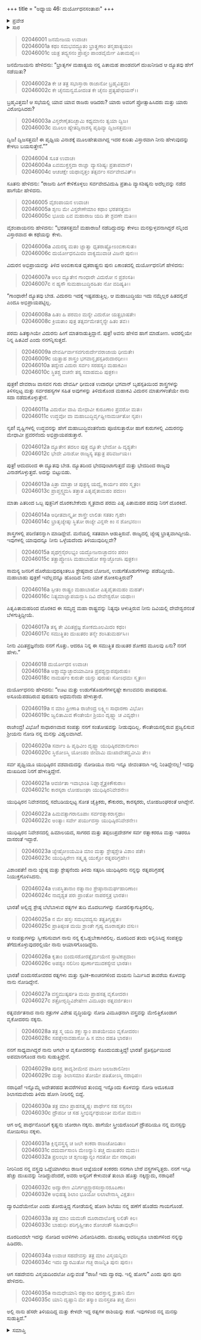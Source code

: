 +++
title = "ಅಧ್ಯಾಯ 46: ದುರ್ಯೋಧನಸಂತಾಪಃ"
+++

<details><summary>ಪ್ರವೇಶ</summary>


।।   ಓಂ ಓಂ ನಮೋ ನಾರಾಯಣಾಯ।।   ಶ್ರೀ ವೇದವ್ಯಾಸಾಯ ನಮಃ ।।

ಶ್ರೀ ಕೃಷ್ಣದ್ವೈಪಾಯನ ವೇದವ್ಯಾಸ ವಿರಚಿತ  

**ಶ್ರೀ ಮಹಾಭಾರತ**

**ಸಭಾ ಪರ್ವ**

**ದ್ಯೂತ ಪರ್ವ**

**ಅಧ್ಯಾಯ 46**

</details>


<details><summary>ಸಾರ</summary>

ಪೃಥ್ವಿಯ ವಿನಾಶಕ್ಕೆ ಮೂಲಹೇತುವಾಗಿದ್ದ ದ್ಯೂತದ ಕುರಿತು ವಿಸ್ತಾರವಾಗಿ ಹೇಳಬೇಕೆಂದು ಕೇಳಿಕೊಳ್ಳಲು ವೈಶಂಪಾಯನನು ಮುಂದುವರಿಸಿದುದು (1-6). ಧೃತರಾಷ್ಟ್ರನು ದುರ್ಯೋಧನನ ಮನಸ್ಸನ್ನು ಬದಲಾಯಿಸಲು ಪ್ರಯತ್ನಿಸಿ, ಈ ಶೋಕದ ಮೂಲವೇನೆಂದು ಕೇಳಿದುದು (7-17). “ಊಟ ಮತ್ತು ಉಡುಗೆತೊಡುಗೆಗಳನ್ನಷ್ಟೇ ಕಾಣುವವನು ಪಾಪಪುರುಷ. ಅಸೂಯೆಪಡದಿರುವ ಪುರುಷನು ಅಧಮನೆಂದು ಹೇಳುತ್ತಾರೆ” ಎಂದು ಹೇಳಿ ದುರ್ಯೋಧನನು ರಾಜಸೂಯ ಯಾಗದಲ್ಲಿ ಪಾಂಡವರಿಗೆ ದೊರೆತ ಉಡುಗೊರೆ-ಮಾನ್ಯತೆಗಳನ್ನು ವರ್ಣಿಸುವುದು (18-35).

</details>


> 02046001 ಜನಮೇಜಯ ಉವಾಚ।  
02046001a ಕಥಂ ಸಮಭವದ್ದ್ಯೂತಂ ಭ್ರಾತೄಣಾಂ ತನ್ಮಹಾತ್ಯಯಂ।  
02046001c ಯತ್ರ ತದ್ವ್ಯಸನಂ ಪ್ರಾಪ್ತಂ ಪಾಂಡವೈರ್ಮೇ ಪಿತಾಮಹೈಃ।।

ಜನಮೇಜಯನು ಹೇಳಿದನು: “ಭ್ರಾತೃಗಳ ಮಹಾತ್ಯಯ ನನ್ನ ಪಿತಾಮಹ ಪಾಂಡವರಿಗೆ ದುಃಖನೀಡಿದ ಆ ದ್ಯೂತವು ಹೇಗೆ ನಡೆಯಿತು?

> 02046002a ಕೇ ಚ ತತ್ರ ಸಭಾಸ್ತಾರಾ ರಾಜಾನೋ ಬ್ರಹ್ಮವಿತ್ತಮ।  
02046002c ಕೇ ಚೈನಮನ್ವಮೋದಂತ ಕೇ ಚೈನಂ ಪ್ರತ್ಯಷೇಧಯನ್।।

ಬ್ರಹ್ಮವಿತ್ತಮ! ಆ ಸಭೆಯಲ್ಲಿ ಯಾವ ಯಾವ ರಾಜರು ಆಡಿದರು? ಯಾರು ಅವರಿಗೆ ಪ್ರೋತ್ಸಾಹಿಸಿದರು ಮತ್ತು ಯಾರು ವಿರೋಧಿಸಿದರು?

> 02046003a ವಿಸ್ತರೇಣೈತದಿಚ್ಛಾಮಿ ಕಥ್ಯಮಾನಂ ತ್ವಯಾ ದ್ವಿಜ।   
02046003c ಮೂಲಂ ಹ್ಯೇತದ್ವಿನಾಶಸ್ಯ ಪೃಥಿವ್ಯಾ ದ್ವಿಜಸತ್ತಮ।।

ದ್ವಿಜ! ದ್ವಿಜಸತ್ತಮ! ಈ ಪೃಥ್ವಿಯ ವಿನಾಶಕ್ಕೆ ಮೂಲಹೇತುವಾಗಿದ್ದ ಇದರ ಕುರಿತು ವಿಸ್ತಾರವಾಗಿ ನೀನು ಹೇಳುವುದನ್ನು ಕೇಳಲು ಬಯಸುತ್ತೇನೆ.””

> 02046004 ಸೂತ ಉವಾಚ।  
02046004a ಏವಮುಕ್ತಸ್ತದಾ ರಾಜ್ಞಾ ವ್ಯಾಸಶಿಷ್ಯಃ ಪ್ರತಾಪವಾನ್।  
02046004c ಆಚಚಕ್ಷೇ ಯಥಾವೃತ್ತಂ ತತ್ಸರ್ವಂ ಸರ್ವವೇದವಿತ್।।

ಸೂತನು ಹೇಳಿದನು: “ರಾಜನು ಹೀಗೆ ಕೇಳಿಕೊಳ್ಳಲು ಸರ್ವವೇದವಿದುಷಿ ಪ್ರತಾಪಿ ವ್ಯಾಸಶಿಷ್ಯನು ಅದೆಲ್ಲವನ್ನು ನಡೆದ ಹಾಗೆಯೇ ಹೇಳಿದನು.

> 02046005 ವೈಶಂಪಾಯನ ಉವಾಚ।  
02046005a ಶೃಣು ಮೇ ವಿಸ್ತರೇಣೇಮಾಂ ಕಥಾಂ ಭರತಸತ್ತಮ।  
02046005c ಭೂಯ ಏವ ಮಹಾರಾಜ ಯದಿ ತೇ ಶ್ರವಣೇ ಮತಿಃ।।

ವೈಶಂಪಾಯನನು ಹೇಳಿದನು: “ಭರತಸತ್ತಮ! ಮಹಾರಾಜ! ನಡೆದಿದ್ದುದನ್ನು ಕೇಳಲು ಮನಸ್ಸುಳ್ಳವನಾಗಿದ್ದರೆ ನನ್ನಿಂದ ವಿಸ್ತಾರವಾದ ಈ ಕಥೆಯನ್ನು ಕೇಳು.

> 02046006a ವಿದುರಸ್ಯ ಮತಂ ಜ್ಞಾತ್ವಾ ಧೃತರಾಷ್ಟ್ರೋಽಂಬಿಕಾಸುತಃ।  
02046006c ದುರ್ಯೋಧನಮಿದಂ ವಾಕ್ಯಮುವಾಚ ವಿಜನೇ ಪುನಃ।।

ವಿದುರನ ಅಭಿಪ್ರಾಯವನ್ನು ತಿಳಿದ ಅಂಬಿಕಾಸುತ ಧೃತರಾಷ್ಟ್ರನು ಪುನಃ ಏಕಾಂತದಲ್ಲಿ ದುರ್ಯೋಧನನಿಗೆ ಹೇಳಿದನು:

> 02046007a ಅಲಂ ದ್ಯೂತೇನ ಗಾಂಧಾರೇ ವಿದುರೋ ನ ಪ್ರಶಂಸತಿ।  
02046007c ನ ಹ್ಯಸೌ ಸುಮಹಾಬುದ್ಧಿರಹಿತಂ ನೋ ವದಿಷ್ಯತಿ।।

“ಗಾಂಧಾರೇ! ದ್ಯೂತವು ಬೇಡ. ವಿದುರನು ಇದಕ್ಕೆ ಇಷ್ಟಪಡುತ್ತಿಲ್ಲ. ಆ ಮಹಾಬುದ್ಧಿಯು ಇದು ನಮ್ಮೆಲ್ಲರ ಹಿತದಲ್ಲಿದೆ ಎಂದೂ ಅಭಿಪ್ರಾಯಪಟ್ಟಿಲ್ಲ.

> 02046008a ಹಿತಂ ಹಿ ಪರಮಂ ಮನ್ಯೇ ವಿದುರೋ ಯತ್ಪ್ರಭಾಷತೇ।  
02046008c ಕ್ರಿಯತಾಂ ಪುತ್ರ ತತ್ಸರ್ವಮೇತನ್ಮನ್ಯೇ ಹಿತಂ ತವ।।

ಪರಮ ಹಿತಕ್ಕಾಗಿಯೇ ವಿದುರನು ಹೀಗೆ ಮಾತನಾಡುತ್ತಿದ್ದಾನೆ. ಪುತ್ರ! ಅವನು ಹೇಳಿದ ಹಾಗೆ ಮಾಡೋಣ. ಅದರಲ್ಲಿಯೇ ನಿನ್ನ ಹಿತವಿದೆ ಎಂದು ನನಗನ್ನಿಸುತ್ತದೆ.

> 02046009a ದೇವರ್ಷಿರ್ವಾಸವಗುರುರ್ದೇವರಾಜಾಯ ಧೀಮತೇ।  
02046009c ಯತ್ಪ್ರಾಹ ಶಾಸ್ತ್ರಂ ಭಗವಾನ್ಬೃಹಸ್ಪತಿರುದಾರಧೀಃ।।  
02046010a ತದ್ವೇದ ವಿದುರಃ ಸರ್ವಂ ಸರಹಸ್ಯಂ ಮಹಾಕವಿಃ।  
02046010c ಸ್ಥಿತಶ್ಚ ವಚನೇ ತಸ್ಯ ಸದಾಹಮಪಿ ಪುತ್ರಕ।।

ಪುತ್ರಕ! ದೇವರಾಜ ವಾಸವನ ಗುರು ದೇವರ್ಷಿ ಧೀಮಂತ ಉದಾರಧೀ ಭಗವಾನ್ ಬೃಹಸ್ಪತಿಯಿಂದ ಶಾಸ್ತ್ರಗಳನ್ನು ತಿಳಿಸಲ್ಪಟ್ಟ ಮತ್ತು ಸರ್ವರಹಸ್ಯಗಳ ಸಹಿತ ಅವುಗಳನ್ನು ತಿಳಿದುಕೊಂಡ ಮಹಾಕವಿ ವಿದುರನ ಮಾತುಗಳಂತೆಯೇ ನಾನು ಸದಾ ನಡೆದುಕೊಳ್ಳುತ್ತೇನೆ.

> 02046011a ವಿದುರೋ ವಾಪಿ ಮೇಧಾವೀ ಕುರೂಣಾಂ ಪ್ರವರೋ ಮತಃ।  
02046011c ಉದ್ಧವೋ ವಾ ಮಹಾಬುದ್ಧಿರ್ವೃಷ್ಣೀನಾಮರ್ಚಿತೋ ನೃಪ।।

ನೃಪ! ವೃಷ್ಣಿಗಳಲ್ಲಿ ಉದ್ಧವನನ್ನು ಹೇಗೆ ಮಹಾಬುದ್ಧಿವಂತನೆಂದು ಪೂಜಿಸುತ್ತಾರೋ ಹಾಗೆ ಕುರುಗಳಲ್ಲಿ ವಿದುರನನ್ನು ಮೇಧಾವೀ ಪ್ರವರನೆಂದು ಅಭಿಪ್ರಾಯಪಡುತ್ತಾರೆ.

> 02046012a ದ್ಯೂತೇನ ತದಲಂ ಪುತ್ರ ದ್ಯೂತೇ ಭೇದೋ ಹಿ ದೃಶ್ಯತೇ।  
02046012c ಭೇದೇ ವಿನಾಶೋ ರಾಜ್ಯಸ್ಯ ತತ್ಪುತ್ರ ಪರಿವರ್ಜಯ।।

ಪುತ್ರ! ಆದುದರಿಂದ ಈ ದ್ಯೂತವು ಬೇಡ. ದ್ಯೂತದಿಂದ ಭೇದವುಂಟಾಗುತ್ತದೆ ಮತ್ತು ಭೇದದಿಂದ ರಾಜ್ಯವು ವಿನಾಶಗೊಳ್ಳುತ್ತದೆ. ಅದನ್ನು ಬಿಟ್ಟುಬಿಡು.

> 02046013a ಪಿತ್ರಾ ಮಾತ್ರಾ ಚ ಪುತ್ರಸ್ಯ ಯದ್ವೈ ಕಾರ್ಯಂ ಪರಂ ಸ್ಮೃತಂ।  
02046013c ಪ್ರಾಪ್ತಸ್ತ್ವಮಸಿ ತತ್ತಾತ ಪಿತೃಪೈತಾಮಹಂ ಪದಂ।।

ಮಾತಾ ಪಿತರಿಂದ ಒಬ್ಬ ಪುತ್ರನಿಗೆ ದೊರಕಬೇಕೆಂದು ಸ್ಮೃತವಾದ ಪರಮ ಪಿತೃ ಪಿತಾಮಹರ ಪದವು ನಿನಗೆ ದೊರಕಿದೆ.

> 02046014a ಅಧೀತವಾನ್ಕೃತೀ ಶಾಸ್ತ್ರೇ ಲಾಲಿತಃ ಸತತಂ ಗೃಹೇ।  
02046014c ಭ್ರಾತೃಜ್ಯೇಷ್ಠಃ ಸ್ಥಿತೋ ರಾಜ್ಯೇ ವಿನ್ದಸೇ ಕಿಂ ನ ಶೋಭನಂ।।

ಶಾಸ್ತ್ರಗಳಲ್ಲಿ ಪರಿಣಿತನನ್ನಾಗಿ ಮಾಡಿದ್ದೇವೆ. ಮನೆಯಲ್ಲಿ ಸತತವಾಗಿ ಆಡುತ್ತಿರುವೆ. ರಾಜ್ಯದಲ್ಲಿ ಜ್ಯೇಷ್ಠ ಭ್ರಾತೃವಾಗಿದ್ದೀಯೆ. ಇವುಗಳಲ್ಲಿ ಯಾವುದನ್ನೂ ನೀನು ಒಳ್ಳೆಯದೆಂದು ತಿಳಿಯುವುದಿಲ್ಲವೇ?

> 02046015a ಪೃಥಗ್ಜನೈರಲಭ್ಯಂ ಯದ್ಭೋಜನಾಚ್ಛಾದನಂ ಪರಂ।  
02046015c ತತ್ಪ್ರಾಪ್ತೋಽಸಿ ಮಹಾಬಾಹೋ ಕಸ್ಮಾಚ್ಛೋಚಸಿ ಪುತ್ರಕ।।

ಸಾಮನ್ಯ ಜನರಿಗೆ ದೊರೆಯುವುದಕ್ಕಿಂತಲೂ ಶ್ರೇಷ್ಠವಾದ ಬೋಜನ, ಉಡುಗೆತೊಡುಗೆಗಳನ್ನು ಪಡೆದಿದ್ದೀಯೆ. ಮಹಾಬಾಹು ಪುತ್ರಕ! ಇವೆಲ್ಲವನ್ನೂ ಹೊಂದಿದ ನೀನು ಯಾಕೆ ಶೋಕಿಸುತ್ತಿರುವೆ?

> 02046016a ಸ್ಫೀತಂ ರಾಷ್ಟ್ರಂ ಮಹಾಬಾಹೋ ಪಿತೃಪೈತಾಮಹಂ ಮಹತ್।  
02046016c ನಿತ್ಯಮಾಜ್ಞಾಪಯನ್ಭಾಸಿ ದಿವಿ ದೇವೇಶ್ವರೋ ಯಥಾ।।

ಪಿತೃಪಿತಾಮಹರಿಂದ ದೊರಕಿದ ಈ ಸಮೃದ್ಧ ಮಹಾ ರಾಷ್ಟ್ರವನ್ನು ನಿತ್ಯವೂ ಆಳುತ್ತಿರುವ ನೀನು ದಿವಿಯಲ್ಲಿ ದೇವೇಶ್ವರನಂತೆ ಬೆಳಗುತ್ತಿದ್ದೀಯೆ.

> 02046017a ತಸ್ಯ ತೇ ವಿದಿತಪ್ರಜ್ಞ ಶೋಕಮೂಲಮಿದಂ ಕಥಂ।  
02046017c ಸಮುತ್ಥಿತಂ ದುಃಖತರಂ ತನ್ಮೇ ಶಂಸಿತುಮರ್ಹಸಿ।।

ನೀನು ವಿದಿತಪ್ರಜ್ಞನೆಂದು ನನಗೆ ಗೊತ್ತು. ಆದರೂ ನಿನ್ನ ಈ ಸಮುತ್ಥಿತ ದುಃಖತರ ಶೋಕದ ಮೂಲವು ಏನು? ನನಗೆ ಹೇಳು.”

> 02046018 ದುರ್ಯೋಧನ ಉವಾಚ।  
02046018a ಅಶ್ನಾಮ್ಯಾಚ್ಛಾದಯಾಮೀತಿ ಪ್ರಪಶ್ಯನ್ಪಾಪಪೂರುಷಃ।  
02046018c ನಾಮರ್ಷಂ ಕುರುತೇ ಯಸ್ತು ಪುರುಷಃ ಸೋಽಧಮಃ ಸ್ಮೃತಃ।।

ದುರ್ಯೋಧನನು ಹೇಳಿದನು: “ಊಟ ಮತ್ತು ಉಡುಗೆತೊಡುಗೆಗಳನ್ನಷ್ಟೇ ಕಾಣುವವನು ಪಾಪಪುರುಷ. ಅಸೂಯೆಪಡದಿರುವ ಪುರುಷನು ಅಧಮನೆಂದು ಹೇಳುತ್ತಾರೆ.

> 02046019a ನ ಮಾಂ ಪ್ರೀಣಾತಿ ರಾಜೇಂದ್ರ ಲಕ್ಷ್ಮೀಃ ಸಾಧಾರಣಾ ವಿಭೋ।  
02046019c ಜ್ವಲಿತಾಮಿವ ಕೌಂತೇಯೇ ಶ್ರಿಯಂ ದೃಷ್ಟ್ವಾ ಚ ವಿವ್ಯಥೇ।।

ರಾಜೇಂದ್ರ! ವಿಭೋ! ಸಾಧಾರಣವಾದ ಸಂಪತ್ತು ನನಗೆ ಸಂತೋಷವನ್ನು ನೀಡುವುದಿಲ್ಲ. ಕೌಂತೇಯನಲ್ಲಿರುವ ಪ್ರಜ್ವಲಿಸುವ ಶ್ರೀಯನು ನೋಡಿ ನನ್ನ ಮನಸ್ಸು ವಿಹ್ವಲವಾಗಿದೆ.

> 02046020a ಸರ್ವಾಂ ಹಿ ಪೃಥಿವೀಂ ದೃಷ್ಟ್ವಾ ಯುಧಿಷ್ಠಿರವಶಾನುಗಾಂ।  
02046020c ಸ್ಥಿರೋಽಸ್ಮಿ ಯೋಽಹಂ ಜೀವಾಮಿ ದುಃಖಾದೇತದ್ಬ್ರವೀಮಿ ತೇ।।

ಸರ್ವ ಪೃಥ್ವಿಯೂ ಯುಧಿಷ್ಠಿರನ ವಶವಾದುದನ್ನು ನೋಡಿಯೂ ನಾನು ಇನ್ನೂ ಜೀವಂತನಾಗಿ ಇಲ್ಲಿ ನಿಂತಿದ್ದೇನಲ್ಲ! ಇದನ್ನು ದುಃಖದಿಂದ ನಿನಗೆ ಹೇಳುತ್ತಿದ್ದೇನೆ.

> 02046021a ಆವರ್ಜಿತಾ ಇವಾಭಾಂತಿ ನಿಘ್ನಾಶ್ಚೈತ್ರಕಿಕೌಕುರಾಃ।  
02046021c ಕಾರಸ್ಕರಾ ಲೋಹಜಂಘಾ ಯುಧಿಷ್ಠಿರನಿವೇಶನೇ।।

ಯುಧಿಷ್ಠಿರನ ನಿವೇಶನದಲ್ಲಿ ಸದೆಬಡಿಯಲ್ಪಟ್ಟ ಸೋತ ಚೈತ್ರಿಕರು, ಕೌಕುರರು, ಕಾರಸ್ಕರರು, ಲೋಹಜಂಘರಂತೆ ಆಗಿದ್ದೇನೆ.

> 02046022a ಹಿಮವತ್ಸಾಗರಾನೂಪಾಃ ಸರ್ವರತ್ನಾಕರಾಸ್ತಥಾ।  
02046022c ಅಂತ್ಯಾಃ ಸರ್ವೇ ಪರ್ಯುದಸ್ತಾ ಯುಧಿಷ್ಠಿರನಿವೇಶನೇ।।

ಯುಧಿಷ್ಠಿರನ ನಿವೇಶನದಲ್ಲಿ ಹಿಮಾಲಯದ, ಸಾಗರದ ಮತ್ತು ತಪ್ಪಲುಪ್ರದೇಶಗಳ ಸರ್ವ ರತ್ನಾಕರರೂ ಮತ್ತು ಇತರರೂ ದಾಸರಂತೆ ಇದ್ದಾರೆ.

> 02046023a ಜ್ಯೇಷ್ಠೋಽಯಮಿತಿ ಮಾಂ ಮತ್ವಾ ಶ್ರೇಷ್ಠಶ್ಚೇತಿ ವಿಶಾಂ ಪತೇ।   
02046023c ಯುಧಿಷ್ಠಿರೇಣ ಸತ್ಕೃತ್ಯ ಯುಕ್ತೋ ರತ್ನಪರಿಗ್ರಹೇ।।

ವಿಶಾಂಪತೇ! ನಾನು ಜ್ಯೇಷ್ಠ ಮತ್ತು ಶ್ರೇಷ್ಠನೆಂದು ತಿಳಿದು ಸತ್ಕರಿಸಿ ಯುಧಿಷ್ಠಿರನು ನನ್ನನ್ನು ರತ್ನಪರಿಗ್ರಹಕ್ಕೆ ನಿಯುಕ್ತಗೊಳಿಸಿದನು.

> 02046024a ಉಪಸ್ಥಿತಾನಾಂ ರತ್ನಾನಾಂ ಶ್ರೇಷ್ಠಾನಾಮರ್ಘಹಾರಿಣಾಂ।  
02046024c ನಾದೃಶ್ಯತ ಪರಃ ಪ್ರಾಂತೋ ನಾಪರಸ್ತತ್ರ ಭಾರತ।।

ಭಾರತ! ಅಲ್ಲಿದ್ದ ಶ್ರೇಷ್ಠ ಬೆಲೆಬಾಳುವ ರತ್ನಗಳ ತುದಿ ಮೊದಲುಗಳನ್ನು ನೋಡಲಿಕ್ಕಾಗುತ್ತಿರಲಿಲ್ಲ.

> 02046025a ನ ಮೇ ಹಸ್ತಃ ಸಮಭವದ್ವಸು ತತ್ಪ್ರತಿಗೃಹ್ಣತಃ।  
02046025c ಪ್ರಾತಿಷ್ಠಂತ ಮಯಿ ಶ್ರಾಂತೇ ಗೃಹ್ಯ ದೂರಾಹೃತಂ ವಸು।।

ಆ ಸಂಪತ್ತುಗಳನ್ನು ಸ್ವೀಕರಿಸುವಾಗ ನಾನು ನನ್ನ ಕೈ‌ಒಡ್ಡಬೇಕಾಗಿರಲಿಲ್ಲ. ದೂರದಿಂದ ತಂದು ಅಲ್ಲಿರಿಸಿದ್ದ ಸಂಪತ್ತನ್ನು ತೆಗೆದುಕೊಳ್ಳುವುದರಲ್ಲಿಯೇ ನಾನು ಆಯಾಸಗೊಂಡಿದ್ದೆನು.

> 02046026a ಕೃತಾಂ ಬಿಂದುಸರೋರತ್ನೈರ್ಮಯೇನ ಸ್ಫಾಟಿಕಚ್ಛದಾಂ।  
02046026c ಅಪಶ್ಯಂ ನಲಿನೀಂ ಪೂರ್ಣಾಮುದಕಸ್ಯೇವ ಭಾರತ।।

ಭಾರತ! ಬಿಂದುಸರೋವರದ ರತ್ನಗಳು ಮತ್ತು ಸ್ಫಟಿಕ-ಕಾಂಚನಗಳಿಂದ ಮಯನು ನಿರ್ಮಿಸಿದ ತಾವರೆಯ ಕೊಳವನ್ನು ನಾನು ನೋಡಿದ್ದೇನೆ.

> 02046027a ವಸ್ತ್ರಮುತ್ಕರ್ಷತಿ ಮಯಿ ಪ್ರಾಹಸತ್ಸ ವೃಕೋದರಃ।  
02046027c ಶತ್ರೋರೃದ್ಧಿವಿಶೇಷೇಣ ವಿಮೂಢಂ ರತ್ನವರ್ಜಿತಂ।।

ರತ್ನವರ್ಜಿತನಾದ ನಾನು ಶತ್ರುಗಳ ವಿಶೇಷ ವೃದ್ಧಿಯನ್ನು ನೋಡಿ ವಿಮೂಢನಾಗಿ ವಸ್ತ್ರವನ್ನು ಮೇಲಿತ್ತಿಕೊಂಡಾಗ ವೃಕೋದರನು ನಕ್ಕನು.

> 02046028a ತತ್ರ ಸ್ಮ ಯದಿ ಶಕ್ತಃ ಸ್ಯಾಂ ಪಾತಯೇಯಂ ವೃಕೋದರಂ।  
02046028c ಸಪತ್ನೇನಾವಹಾಸೋ ಹಿ ಸ ಮಾಂ ದಹತಿ ಭಾರತ।।

ನನಗೆ ಸಾಧ್ಯವಾಗಿದ್ದರೆ ನಾನು ಆಗಲೇ ಆ ವೃಕೋದರನನ್ನು ಕೊಂದುಬಿಡುತ್ತಿದ್ದೆ! ಭಾರತ! ಪ್ರತಿಸ್ಪರ್ಧಿಯಿಂದ ಅಪಮಾನಗೊಂಡ ನಾನು ಸುಡುತ್ತಿದ್ದೇನೆ.

> 02046029a ಪುನಶ್ಚ ತಾದೃಶೀಮೇವ ವಾಪೀಂ ಜಲಜಶಾಲಿನೀಂ।  
02046029c ಮತ್ವಾ ಶಿಲಾಸಮಾಂ ತೋಯೇ ಪತಿತೋಽಸ್ಮಿ ನರಾಧಿಪ।।

ನರಾಧಿಪ! ಇನ್ನೊಮ್ಮೆ ಅದೇತರಹದ ತಾವರೆಗಳಿಂದ ತುಂಬಿದ್ದ ಇನ್ನೊಂದು ಕೊಳವನ್ನು ನೋಡಿ ಅದೂಕೂಡ ಶಿಲಾಸಮವೆಂದು ತಿಳಿದು ಹೋಗಿ ನೀರಿನಲ್ಲಿ ಬಿದ್ದೆ.

> 02046030a ತತ್ರ ಮಾಂ ಪ್ರಾಹಸತ್ಕೃಷ್ಣಃ ಪಾರ್ಥೇನ ಸಹ ಸಸ್ವನಂ।  
02046030c ದ್ರೌಪದೀ ಚ ಸಹ ಸ್ತ್ರೀಭಿರ್ವ್ಯಥಯಂತೀ ಮನೋ ಮಮ।।

ಆಗ ಅಲ್ಲಿ ಪಾರ್ಥನೊಂದಿಗೆ ಕೃಷ್ಣನು ಜೋರಾಗಿ ನಕ್ಕನು. ಹಾಗೆಯೇ ಸ್ತ್ರೀಯರೊಂದಿಗೆ ದ್ರೌಪದಿಯೂ ನನ್ನ ಮನಸ್ಸನ್ನು ನೋಯಿಸಲು ನಕ್ಕಳು.

> 02046031a ಕ್ಲಿನ್ನವಸ್ತ್ರಸ್ಯ ಚ ಜಲೇ ಕಿಂಕರಾ ರಾಜಚೋದಿತಾಃ।  
02046031c ದದುರ್ವಾಸಾಂಸಿ ಮೇಽನ್ಯಾನಿ ತಚ್ಚ ದುಃಖತರಂ ಮಮ।।  
02046032a ಪ್ರಲಂಭಂ ಚ ಶೃಣುಷ್ವಾನ್ಯಂ ಗದತೋ ಮೇ ನರಾಧಿಪ।

ನೀರಿನಿಂದ ನನ್ನ ವಸ್ತ್ರವು ಒದ್ದೆಯಾಗಿರಲು ರಾಜನ ಆಜ್ಞೆಯಂತೆ ಕಿಂಕರರು ನನಗಾಗಿ ಬೇರೆ ವಸ್ತ್ರಗಳನ್ನಿತ್ತರು. ನನಗೆ ಇನ್ನೂ ಹೆಚ್ಚು ದುಃಖವನ್ನು ನೀಡಿದ್ದುದೆಂದರೆ, ಅವರು ಅನ್ಯರಿಗೆ ಕೇಳುವಂತೆ ತುಂಬಾ ಹೊತ್ತು ನಕ್ಕಿದ್ದುದು, ನರಾಧಿಪ!

> 02046032c ಅದ್ವಾರೇಣ ವಿನಿರ್ಗಚ್ಛನ್ದ್ವಾರಸಂಸ್ಥಾನರೂಪಿಣಾ।  
02046032e ಅಭಿಹತ್ಯ ಶಿಲಾಂ ಭೂಯೋ ಲಲಾಟೇನಾಸ್ಮಿ ವಿಕ್ಷತಃ।।

ದ್ವಾರವಿದೆಯೇನೋ ಎಂದು ತೋರುತ್ತಿದ್ದ ಗೋಡೆಯಲ್ಲಿ ಹೋಗಿ ಶಿಲೆಯು ನನ್ನ ಹಣೆಗೆ ಹೊಡೆದು ಗಾಯಗೊಂಡೆ.

> 02046033a ತತ್ರ ಮಾಂ ಯಮಜೌ ದೂರಾದಾಲೋಕ್ಯ ಲಲಿತೌ ಕಿಲ।   
02046033c ಬಾಹುಭಿಃ ಪರಿಗೃಹ್ಣೀತಾಂ ಶೋಚಂತೌ ಸಹಿತಾವುಭೌ।।

ದೂರದಿಂದಲೇ ಇದನ್ನು ನೋಡಿದ ಅವಳಿಗಳು ವಿನೋದಿಸಿದರು. ದುಃಖಪಟ್ಟ ಅವರಿಬ್ಬರೂ ಬಾಹುಗಳಿಂದ ನನ್ನನ್ನು ಹಿಡಿದರು.

> 02046034a ಉವಾಚ ಸಹದೇವಸ್ತು ತತ್ರ ಮಾಂ ವಿಸ್ಮಯನ್ನಿವ।  
02046034c ಇದಂ ದ್ವಾರಮಿತೋ ಗಚ್ಛ ರಾಜನ್ನಿತಿ ಪುನಃ ಪುನಃ।।

ಆಗ ಸಹದೇವನು ವಿಸ್ಮಯದಿಂದಲೋ ಎನ್ನುವಂತೆ “ರಾಜ! ಇದು ದ್ವಾರವು. ಇಲ್ಲಿ ಹೋಗು” ಎಂದು ಪುನಃ ಪುನಃ ಹೇಳಿದನು.

> 02046035a ನಾಮಧೇಯಾನಿ ರತ್ನಾನಾಂ ಪುರಸ್ತಾನ್ನ ಶ್ರುತಾನಿ ಮೇ।  
02046035c ಯಾನಿ ದೃಷ್ಟಾನಿ ಮೇ ತಸ್ಯಾಂ ಮನಸ್ತಪತಿ ತಚ್ಚ ಮೇ।।

ಅಲ್ಲಿ ನಾನು ಹೆಸರೇ ತಿಳಿಯದಿದ್ದ ಮತ್ತು ಕೇಳದೇ ಇದ್ದ ರತ್ನಗಳ ರಾಶಿಯನ್ನು ಕಂಡೆ. ಇವುಗಳಿಂದ ನನ್ನ ಮನಸ್ಸು ಸುಡುತ್ತಿದೆ.”

<details><summary>ಸಮಾಪ್ತಿ</summary>


ಇತಿ ಶ್ರೀ ಮಹಾಭಾರತೇ ಸಭಾಪರ್ವಣಿ ದ್ಯೂತಪರ್ವಣಿ ದುರ್ಯೋಧನಸಂತಾಪೇ ಷಟ್‌ಚತ್ವಾರಿಂಶೋಽಧ್ಯಾಯಃ।।  
ಇದು ಶ್ರೀ ಮಹಾಭಾರತದಲ್ಲಿ ಸಭಾಪರ್ವದಲ್ಲಿ ದ್ಯೂತಪರ್ವದಲ್ಲಿ ದುರ್ಯೋಧನಸಂತಾಪ ಎನ್ನುವ ನಲವತ್ತಾರನೆಯ ಅಧ್ಯಾಯವು.


</details>
